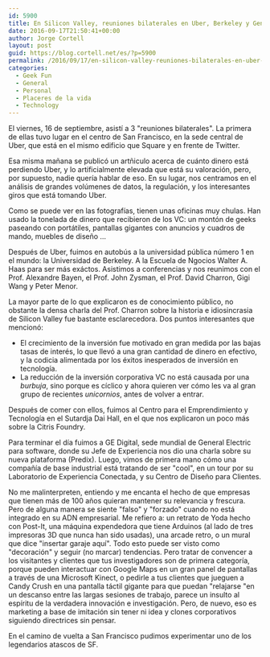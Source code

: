 ```yaml
---
id: 5900
title: En Silicon Valley, reuniones bilaterales en Uber, Berkeley y General Electric
date: 2016-09-17T21:50:41+00:00
author: Jorge Cortell
layout: post
guid: https://blog.cortell.net/es/?p=5900
permalink: /2016/09/17/en-silicon-valley-reuniones-bilaterales-en-uber-berkeley-y-general-electric/
categories:
  - Geek Fun
  - General
  - Personal
  - Placeres de la vida
  - Technology
---
```

El viernes, 16 de septiembre, asistí a 3 "reuniones bilaterales". La primera de ellas tuvo lugar en el centro de San Francisco, en la sede central de Uber, que está en el mismo edificio que Square y en frente de Twitter.

Esa misma mañana se publicó un artñiculo acerca de cuánto dinero está perdiendo Uber, y lo artificialmente elevada que está su valoración, pero, por supuesto, nadie quería hablar de eso. En su lugar, nos centramos en el análisis de grandes volúmenes de datos, la regulación, y los interesantes giros que está tomando Uber.

Como se puede ver en las fotografías, tienen unas oficinas muy chulas. Han usado la tonelada de dinero que recibieron de los VC: un montón de geeks paseando con portátiles, pantallas gigantes con anuncios y cuadros de mando, muebles de diseño ...

Después de Uber, fuimos en autobús a la universidad pública número 1 en el mundo: la Universidad de Berkeley. A la Escuela de Ngocios Walter A. Haas para ser más exáctos. Asistimos a conferencias y nos reunimos con el Prof. Alexandre Bayen, el Prof. John Zysman, el Prof. David Charron, Gigi Wang y Peter Menor.

La mayor parte de lo que explicaron es de conocimiento público, no obstante la densa charla del Prof. Charron sobre la historia e idiosincrasia de Silicon Valley fue bastante esclarecedora. Dos puntos interesantes que mencionó:

  * El crecimiento de la inversión fue motivado en gran medida por las bajas tasas de interés, lo que llevó a una gran cantidad de dinero en efectivo, y la codicia alimentada por los éxitos inesperados de inversión en tecnología.
  * La reducción de la inversión corporativa VC no está causada por una _burbuja_, sino porque es cíclico y ahora quieren ver cómo les va al gran grupo de recientes _unicornios_, antes de volver a entrar.

Después de comer con ellos, fuimos al Centro para el Emprendimiento y Tecnología en el Sutardja Dai Hall, en el que nos explicaron un poco más sobre la Citris Foundry.

Para terminar el día fuimos a GE Digital, sede mundial de General Electric para software, donde su Jefe de Experiencia nos dio una charla sobre su nueva plataforma (Predix). Luego, vimos de primera mano cómo una compañía de base industrial está tratando de ser "cool", en un tour por su Laboratorio de Experiencia Conectada, y su Centro de Diseño para Clientes.

No me malinterpreten, entiendo y me encanta el hecho de que empresas que tienen más de 100 años quieran mantener su relevancia y frescura. Pero de alguna manera se siente "falso" y "forzado" cuando no está integrado en su ADN empresarial. Me refiero a: un retrato de Yoda hecho con Post-It, una máquina expendedora que tiene Arduinos (al lado de tres impresoras 3D que nunca han sido usadas), una arcade retro, o un mural que dice "insertar garaje aquí". Todo esto puede ser visto como "decoración" y seguir (no marcar) tendencias. Pero tratar de convencer a los visitantes y clientes que tus investigadores son de primera categoría, porque pueden interactuar con Google Maps en un gran panel de pantallas a través de una Microsoft Kinect, o pedirle a tus clientes que jueguen a Candy Crush en una pantalla táctil gigante para que puedan "relajarse "en un descanso entre las largas sesiones de trabajo, parece un insulto al espíritu de la verdadera innovación e investigación. Pero, de nuevo, eso es marketing a base de imitación sin tener ni idea y clones corporativos siguiendo directrices sin pensar.

En el camino de vuelta a San Francisco pudimos experimentar uno de los legendarios atascos de SF.